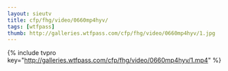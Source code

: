 ```yaml
--- 
layout: sieutv
title: cfp/fhg/video/0660mp4hyv/
tags: [wtfpass]
thumb: http://galleries.wtfpass.com/cfp/fhg/video/0660mp4hyv/1.jpg
---
```

{% include tvpro key="http://galleries.wtfpass.com/cfp/fhg/video/0660mp4hyv/1.mp4" %} 

